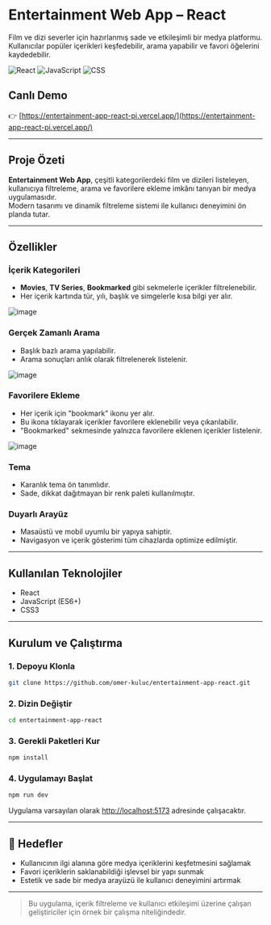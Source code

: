 #  Entertainment Web App – React

Film ve dizi severler için hazırlanmış sade ve etkileşimli bir medya platformu.  
Kullanıcılar popüler içerikleri keşfedebilir, arama yapabilir ve favori öğelerini kaydedebilir.

![React](https://img.shields.io/badge/React-20232A?style=for-the-badge&logo=react)
![JavaScript](https://img.shields.io/badge/JavaScript-F7DF1E?style=for-the-badge&logo=javascript)
![CSS](https://img.shields.io/badge/CSS-1572B6?style=for-the-badge&logo=css3)

##  Canlı Demo

👉 [https://entertainment-app-react-pi.vercel.app/](https://entertainment-app-react-pi.vercel.app/)

---

##  Proje Özeti

**Entertainment Web App**, çeşitli kategorilerdeki film ve dizileri listeleyen, kullanıcıya filtreleme, arama ve favorilere ekleme imkânı tanıyan bir medya uygulamasıdır.  
Modern tasarımı ve dinamik filtreleme sistemi ile kullanıcı deneyimini ön planda tutar.

---

##  Özellikler

###  İçerik Kategorileri

- **Movies**, **TV Series**, **Bookmarked** gibi sekmelerle içerikler filtrelenebilir.
- Her içerik kartında tür, yılı, başlık ve simgelerle kısa bilgi yer alır.

 
![image](https://github.com/user-attachments/assets/2baff2a8-3a78-400f-9071-8e9184164695)
 

###  Gerçek Zamanlı Arama

- Başlık bazlı arama yapılabilir.
- Arama sonuçları anlık olarak filtrelenerek listelenir.


![image](https://github.com/user-attachments/assets/27d302d4-3a20-4705-96ca-d4856aae2117)


###  Favorilere Ekleme

- Her içerik için "bookmark" ikonu yer alır.
- Bu ikona tıklayarak içerikler favorilere eklenebilir veya çıkarılabilir.
- "Bookmarked" sekmesinde yalnızca favorilere eklenen içerikler listelenir.


![image](https://github.com/user-attachments/assets/eade72e8-5d11-4e5e-94a0-a8106a7e2c63)


###  Tema

- Karanlık tema ön tanımlıdır.
- Sade, dikkat dağıtmayan bir renk paleti kullanılmıştır.

###  Duyarlı Arayüz

- Masaüstü ve mobil uyumlu bir yapıya sahiptir.
- Navigasyon ve içerik gösterimi tüm cihazlarda optimize edilmiştir.

---

##  Kullanılan Teknolojiler

- React  
- JavaScript (ES6+)  
- CSS3  

---

##  Kurulum ve Çalıştırma

### 1. Depoyu Klonla

```bash
git clone https://github.com/omer-kuluc/entertainment-app-react.git
```

### 2. Dizin Değiştir

```bash
cd entertainment-app-react
```

### 3. Gerekli Paketleri Kur

```bash
npm install
```

### 4. Uygulamayı Başlat

```bash
npm run dev
```

Uygulama varsayılan olarak [http://localhost:5173](http://localhost:5173) adresinde çalışacaktır.

---

## 🎯 Hedefler

- Kullanıcının ilgi alanına göre medya içeriklerini keşfetmesini sağlamak  
- Favori içeriklerin saklanabildiği işlevsel bir yapı sunmak  
- Estetik ve sade bir medya arayüzü ile kullanıcı deneyimini artırmak  

---

> Bu uygulama, içerik filtreleme ve kullanıcı etkileşimi üzerine çalışan geliştiriciler için örnek bir çalışma niteliğindedir.
